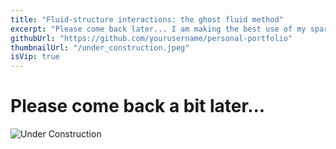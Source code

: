```yaml
---
title: "Fluid-structure interactions: the ghost fluid method"
excerpt: "Please come back later... I am making the best use of my spare time on this..."
githubUrl: "https://github.com/yourusername/personal-portfolio"
thumbnailUrl: "/under_construction.jpeg"
isVip: true
---
```


# Please come back a bit later...
![Under Construction](/under_construction.jpeg "width=500")